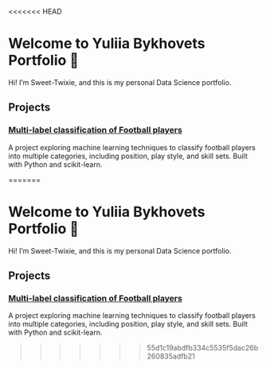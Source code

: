 <<<<<<< HEAD
# Welcome to Yuliia Bykhovets Portfolio 👋

Hi! I’m Sweet-Twixie, and this is my personal Data Science portfolio.

## Projects

### [Multi-label classification of Football players](project-football.md)

A project exploring machine learning techniques to classify football players into multiple categories, including position, play style, and skill sets. Built with Python and scikit-learn.

=======
# Welcome to Yuliia Bykhovets Portfolio 👋

Hi! I’m Sweet-Twixie, and this is my personal Data Science portfolio.

## Projects

### [Multi-label classification of Football players](project-football.md)

A project exploring machine learning techniques to classify football players into multiple categories, including position, play style, and skill sets. Built with Python and scikit-learn.

>>>>>>> 55d1c19abdfb334c5535f5dac26b260835adfb21
